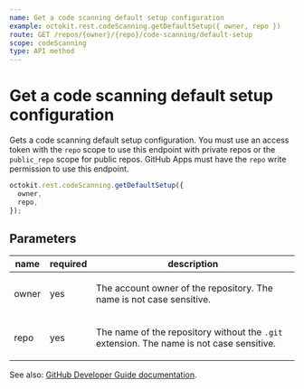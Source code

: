 ```yaml
---
name: Get a code scanning default setup configuration
example: octokit.rest.codeScanning.getDefaultSetup({ owner, repo })
route: GET /repos/{owner}/{repo}/code-scanning/default-setup
scope: codeScanning
type: API method
---
```


# Get a code scanning default setup configuration

Gets a code scanning default setup configuration.
You must use an access token with the `repo` scope to use this endpoint with private repos or the `public_repo`
scope for public repos. GitHub Apps must have the `repo` write permission to use this endpoint.

```js
octokit.rest.codeScanning.getDefaultSetup({
  owner,
  repo,
});
```

## Parameters

<table>
  <thead>
    <tr>
      <th>name</th>
      <th>required</th>
      <th>description</th>
    </tr>
  </thead>
  <tbody>
    <tr><td>owner</td><td>yes</td><td>

The account owner of the repository. The name is not case sensitive.

</td></tr>
<tr><td>repo</td><td>yes</td><td>

The name of the repository without the `.git` extension. The name is not case sensitive.

</td></tr>
  </tbody>
</table>

See also: [GitHub Developer Guide documentation](https://docs.github.com/rest/code-scanning/code-scanning#get-a-code-scanning-default-setup-configuration).
